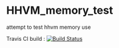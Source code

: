 # HHVM_memory_test
attempt to test hhvm memory use

Travis CI build : [![Build Status](https://travis-ci.org/photodude/HHVM_memory_test.svg?branch=master)](https://travis-ci.org/photodude/HHVM_memory_test)
